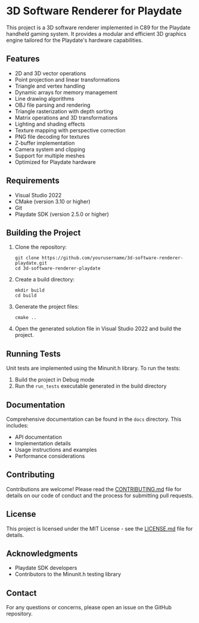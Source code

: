 # 3D Software Renderer for Playdate

This project is a 3D software renderer implemented in C89 for the Playdate handheld gaming system. It provides a modular and efficient 3D graphics engine tailored for the Playdate's hardware capabilities.

## Features

- 2D and 3D vector operations
- Point projection and linear transformations
- Triangle and vertex handling
- Dynamic arrays for memory management
- Line drawing algorithms
- OBJ file parsing and rendering
- Triangle rasterization with depth sorting
- Matrix operations and 3D transformations
- Lighting and shading effects
- Texture mapping with perspective correction
- PNG file decoding for textures
- Z-buffer implementation
- Camera system and clipping
- Support for multiple meshes
- Optimized for Playdate hardware

## Requirements

- Visual Studio 2022
- CMake (version 3.10 or higher)
- Git
- Playdate SDK (version 2.5.0 or higher)

## Building the Project

1. Clone the repository:
   ```
   git clone https://github.com/yourusername/3d-software-renderer-playdate.git
   cd 3d-software-renderer-playdate
   ```

2. Create a build directory:
   ```
   mkdir build
   cd build
   ```

3. Generate the project files:
   ```
   cmake ..
   ```

4. Open the generated solution file in Visual Studio 2022 and build the project.

## Running Tests

Unit tests are implemented using the Minunit.h library. To run the tests:

1. Build the project in Debug mode
2. Run the `run_tests` executable generated in the build directory

## Documentation

Comprehensive documentation can be found in the `docs` directory. This includes:

- API documentation
- Implementation details
- Usage instructions and examples
- Performance considerations

## Contributing

Contributions are welcome! Please read the [CONTRIBUTING.md](CONTRIBUTING.md) file for details on our code of conduct and the process for submitting pull requests.

## License

This project is licensed under the MIT License - see the [LICENSE.md](LICENSE.md) file for details.

## Acknowledgments

- Playdate SDK developers
- Contributors to the Minunit.h testing library

## Contact

For any questions or concerns, please open an issue on the GitHub repository.
